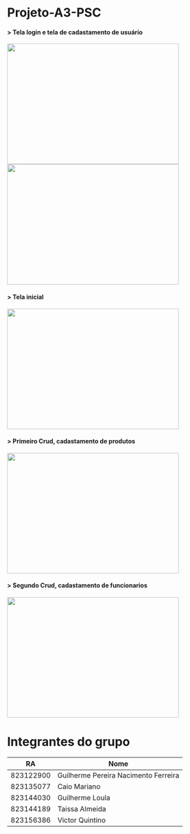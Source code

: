 # Projeto-A3-PSC

#### > Tela login e tela de cadastamento de usuário 
<img src="https://github.com/Guiiferreira/Projeto-A3---PSC/assets/96597054/6d6c4077-219b-489e-8438-2e7cc113f554" width="400px" height="280px"/>
<img src="https://github.com/Guiiferreira/Projeto-A3---PSC/assets/96597054/a8aa5d0b-8434-48d3-8fc1-3974d191cb57" width="400px" height="280px" />

#### > Tela inicial 
<img src="https://github.com/Guiiferreira/Projeto-A3---PSC/assets/96597054/fe04586f-cca4-4a94-b9e0-494b919a3867" width="400px" height="280px"/>

#### > Primeiro Crud, cadastamento de produtos 
<img src="https://github.com/Guiiferreira/Projeto-A3---PSC/assets/96597054/983ac477-8ad1-452b-9181-d2e793444dc5" width="400px" height="280px"/>

#### > Segundo Crud, cadastamento de funcionarios
<img src="https://github.com/Guiiferreira/Projeto-A3---PSC/assets/96597054/856bb52d-9aac-47ec-8f32-029693172852" width="400px" height="280px"/>


# Integrantes do grupo
| RA             |   Nome                                 |
| -------------  | -------------                          |
| 823122900      | Guilherme Pereira Nacimento Ferreira   |
|  823135077     | Caio Mariano                           |
|  823144030     | Guilherme Loula                        |
|  823144189     |Taissa Almeida                          |
|  823156386     |Victor Quintino                         |

